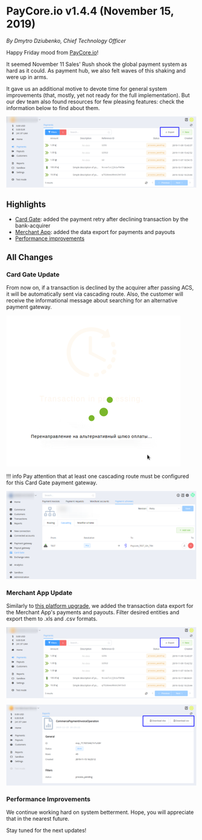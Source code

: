 # **PayCore.io v1.4.4 (November 15, 2019)**

*By Dmytro Dziubenko, Chief Technology Officer*

Happy Friday mood from [PayCore.io](http://paycore.io/)!

It seemed November 11 Sales' Rush shook the global payment system as hard as it could. As payment hub, we also felt waves of this shaking and were up in arms.

It gave us an additional motive to devote time for general system improvements (that, mostly, yet not ready for the full implementation). But our dev team also found resources for few pleasing features: check the information below to find about them.

![Export data. Step 1](images/v1.4.4/merchant-exports0.png)

## Highlights

* [Card Gate](#card-gate-update): added the payment retry after declining transaction by the bank-acquirer
* [Merchant App](#merchant-app-update): added the data export for payments and payouts
* [Performance improvements](#performance-improvements)

## All Changes

### Card Gate Update

From now on, if a transaction is declined by the acquirer after passing ACS, it will be automatically sent via cascading route. Also, the customer will receive the informational message about searching for an alternative payment gateway.

![Message](images/v1.4.4/redirect.png)

!!! info
    Pay attention that at least one cascading route must be configured for this Card Gate payment gateway.

![Example](images/v1.4.4/retry-scheme.png)

### Merchant App Update

Similarly to [this platform upgrade](../v1.3.4/#data-export), we added the transaction data export for the Merchant App's payments and payouts. Filter desired entities and export them to .xls and .csv formats.

![Export data. Step 1](images/v1.4.4/merchant-exports0.png)

![Export data. Step 2](images/v1.4.4/merchant-exports1.png)

### Performance Improvements

We continue working hard on system betterment. Hope, you will appreciate that in the nearest future.

Stay tuned for the next updates!
